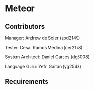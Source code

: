 # Meteor

## Contributors
Manager: Andrew de Soler (apd2149)

Tester: Cesar Ramos Medina (cer2178)

System Architect: Daniel Garces (dg3008)

Language Guru: Yefri Gaitan (yg2548)

## Requirements
